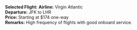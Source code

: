 **Selected Flight:**
**Airline:** Virgin Atlantic  
**Departure:** JFK to LHR  
**Price:** Starting at $174 one-way  
**Remarks:** High frequency of flights with good onboard service.
